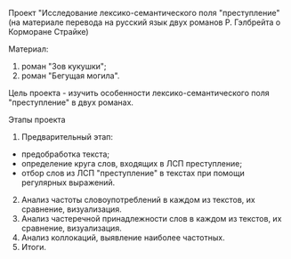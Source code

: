 Проект "Исследование лексико-семантического поля "преступление" (на материале перевода на русский язык двух романов Р. Гэлбрейта о Корморане Страйке)

Материал: 
1. роман "Зов кукушки";
2. роман "Бегущая могила".

Цель проекта - изучить особенности лексико-семантического поля "преступление" в двух романах.

Этапы проекта
1. Предварительный этап:
- предобработка текста;
- определение круга слов, входящих в ЛСП преступление;
- отбор слов из ЛСП "преступление" в текстах при помощи регулярных выражений.
2. Анализ частоты словоупотреблений в каждом из текстов, их сравнение, визуализация.
3. Анализ частеречной принадлежности слов в каждом из текстов, их сравнение, визуализация.
4. Анализ коллокаций, выявление наиболее частотных.
5. Итоги.